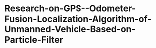 # Research-on-GPS--Odometer-Fusion-Localization-Algorithm-of-Unmanned-Vehicle-Based-on-Particle-Filter